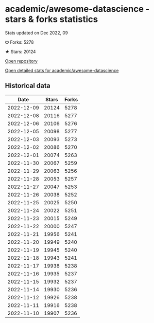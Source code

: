 # academic/awesome-datascience - stars & forks statistics

Stats updated on Dec 2022, 09

☋ Forks: 5278

★ Stars: 20124

[Open repository](https://github.com/academic/awesome-datascience)

[Open detailed stats for academic/awesome-datascience](https://reviewgithub.com/rep/academic/awesome-datascience)

## Historical data
| Date | Stars | Forks |
|------|-------|-------|
| 2022-12-09 | 20124 | 5278 | 
| 2022-12-08 | 20116 | 5277 | 
| 2022-12-06 | 20106 | 5276 | 
| 2022-12-05 | 20098 | 5277 | 
| 2022-12-03 | 20093 | 5273 | 
| 2022-12-02 | 20086 | 5270 | 
| 2022-12-01 | 20074 | 5263 | 
| 2022-11-30 | 20067 | 5259 | 
| 2022-11-29 | 20063 | 5256 | 
| 2022-11-28 | 20053 | 5257 | 
| 2022-11-27 | 20047 | 5253 | 
| 2022-11-26 | 20038 | 5252 | 
| 2022-11-25 | 20025 | 5250 | 
| 2022-11-24 | 20022 | 5251 | 
| 2022-11-23 | 20015 | 5249 | 
| 2022-11-22 | 20000 | 5247 | 
| 2022-11-21 | 19956 | 5241 | 
| 2022-11-20 | 19949 | 5240 | 
| 2022-11-19 | 19945 | 5240 | 
| 2022-11-18 | 19943 | 5241 | 
| 2022-11-17 | 19938 | 5238 | 
| 2022-11-16 | 19935 | 5237 | 
| 2022-11-15 | 19932 | 5237 | 
| 2022-11-14 | 19930 | 5236 | 
| 2022-11-12 | 19926 | 5238 | 
| 2022-11-11 | 19916 | 5238 | 
| 2022-11-10 | 19907 | 5236 | 

